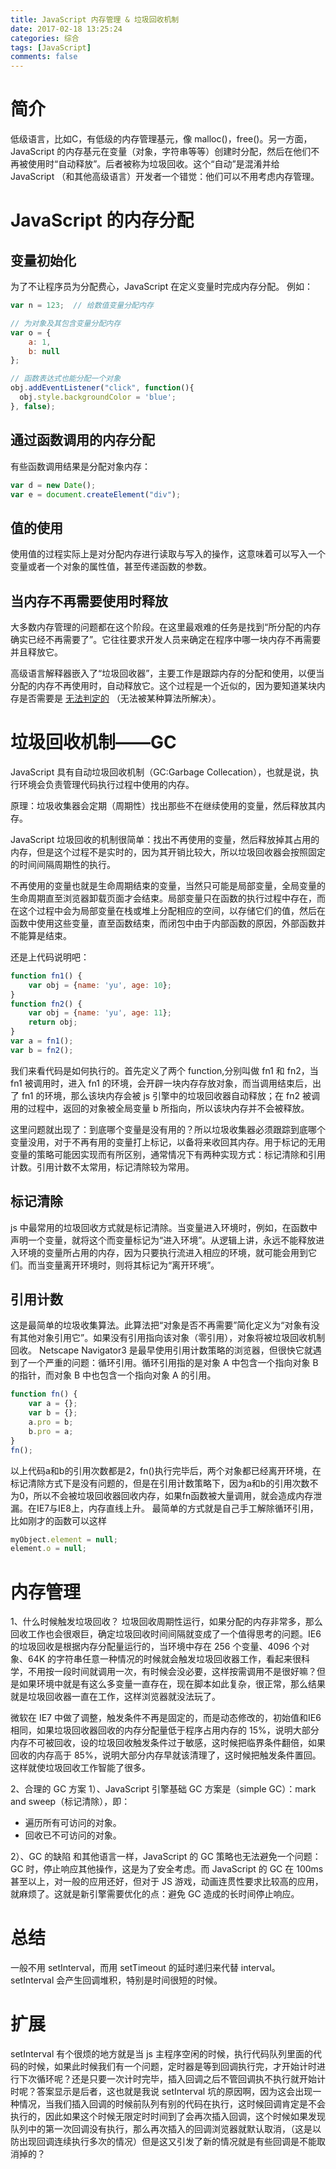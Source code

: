 ```yaml
---
title: JavaScript 内存管理 & 垃圾回收机制
date: 2017-02-18 13:25:24
categories: 综合
tags: [JavaScript]
comments: false
---
```


# 简介
低级语言，比如C，有低级的内存管理基元，像 malloc()，free()。另一方面，JavaScript 的内存基元在变量（对象，字符串等等）创建时分配，然后在他们不再被使用时“自动释放”。后者被称为垃圾回收。这个“自动”是混淆并给 JavaScript （和其他高级语言）开发者一个错觉：他们可以不用考虑内存管理。

<!-- more -->

# JavaScript 的内存分配
## 变量初始化
为了不让程序员为分配费心，JavaScript 在定义变量时完成内存分配。
例如：
``` javascript
var n = 123;  // 给数值变量分配内存

// 为对象及其包含变量分配内存
var o = {
    a: 1,
    b: null
};

// 函数表达式也能分配一个对象
obj.addEventListener("click", function(){
  obj.style.backgroundColor = 'blue';
}, false);
```

## 通过函数调用的内存分配
有些函数调用结果是分配对象内存：
``` javascript
var d = new Date();
var e = document.createElement("div");
```

## 值的使用
使用值的过程实际上是对分配内存进行读取与写入的操作，这意味着可以写入一个变量或者一个对象的属性值，甚至传递函数的参数。

## 当内存不再需要使用时释放
大多数内存管理的问题都在这个阶段。在这里最艰难的任务是找到“所分配的内存确实已经不再需要了”。它往往要求开发人员来确定在程序中哪一块内存不再需要并且释放它。

高级语言解释器嵌入了“垃圾回收器”，主要工作是跟踪内存的分配和使用，以便当分配的内存不再使用时，自动释放它。这个过程是一个近似的，因为要知道某块内存是否需要是 [无法判定的](http://en.wikipedia.org/wiki/Decidability_%28logic%29) （无法被某种算法所解决）。

# 垃圾回收机制——GC
JavaScript 具有自动垃圾回收机制（GC:Garbage Collecation），也就是说，执行环境会负责管理代码执行过程中使用的内存。

原理：垃圾收集器会定期（周期性）找出那些不在继续使用的变量，然后释放其内存。

JavaScript 垃圾回收的机制很简单：找出不再使用的变量，然后释放掉其占用的内存，但是这个过程不是实时的，因为其开销比较大，所以垃圾回收器会按照固定的时间间隔周期性的执行。

不再使用的变量也就是生命周期结束的变量，当然只可能是局部变量，全局变量的生命周期直至浏览器卸载页面才会结束。局部变量只在函数的执行过程中存在，而在这个过程中会为局部变量在栈或堆上分配相应的空间，以存储它们的值，然后在函数中使用这些变量，直至函数结束，而闭包中由于内部函数的原因，外部函数并不能算是结束。

还是上代码说明吧：
``` javascript
function fn1() {
    var obj = {name: 'yu', age: 10};
} 
function fn2() {
    var obj = {name: 'yu', age: 11};
    return obj;
}
var a = fn1();
var b = fn2();
```
我们来看代码是如何执行的。首先定义了两个 function,分别叫做 fn1 和 fn2，当 fn1 被调用时，进入 fn1 的环境，会开辟一块内存存放对象，而当调用结束后，出了 fn1 的环境，那么该块内存会被 js 引擎中的垃圾回收器自动释放；在 fn2 被调用的过程中，返回的对象被全局变量 b 所指向，所以该块内存并不会被释放。

这里问题就出现了：到底哪个变量是没有用的？所以垃圾收集器必须跟踪到底哪个变量没用，对于不再有用的变量打上标记，以备将来收回其内存。用于标记的无用变量的策略可能因实现而有所区别，通常情况下有两种实现方式：标记清除和引用计数。引用计数不太常用，标记清除较为常用。

## 标记清除
js 中最常用的垃圾回收方式就是标记清除。当变量进入环境时，例如，在函数中声明一个变量，就将这个而变量标记为“进入环境”。从逻辑上讲，永远不能释放进入环境的变量所占用的内存，因为只要执行流进入相应的环境，就可能会用到它们。而当变量离开环境时，则将其标记为“离开环境”。

## 引用计数
这是最简单的垃圾收集算法。此算法把“对象是否不再需要”简化定义为“对象有没有其他对象引用它”。如果没有引用指向该对象（零引用），对象将被垃圾回收机制回收。
Netscape Navigator3 是最早使用引用计数策略的浏览器，但很快它就遇到了一个严重的问题：循环引用。循环引用指的是对象 A 中包含一个指向对象 B 的指针，而对象 B 中也包含一个指向对象 A 的引用。
``` javascript
function fn() {
    var a = {};
    var b = {};
    a.pro = b;
    b.pro = a;
} 
fn();
```
以上代码a和b的引用次数都是2，fn()执行完毕后，两个对象都已经离开环境，在标记清除方式下是没有问题的，但是在引用计数策略下，因为a和b的引用次数不为0，所以不会被垃圾回收器回收内存，如果fn函数被大量调用，就会造成内存泄漏。在IE7与IE8上，内存直线上升。
最简单的方式就是自己手工解除循环引用，比如刚才的函数可以这样
``` javascript
myObject.element = null;
element.o = null;
```

# 内存管理
1、什么时候触发垃圾回收？
垃圾回收周期性运行，如果分配的内存非常多，那么回收工作也会很艰巨，确定垃圾回收时间间隔就变成了一个值得思考的问题。IE6 的垃圾回收是根据内存分配量运行的，当环境中存在 256 个变量、4096 个对象、64K 的字符串任意一种情况的时候就会触发垃圾回收器工作，看起来很科学，不用按一段时间就调用一次，有时候会没必要，这样按需调用不是很好嘛？但是如果环境中就是有这么多变量一直存在，现在脚本如此复杂，很正常，那么结果就是垃圾回收器一直在工作，这样浏览器就没法玩了。

微软在 IE7 中做了调整，触发条件不再是固定的，而是动态修改的，初始值和IE6相同，如果垃圾回收器回收的内存分配量低于程序占用内存的 15%，说明大部分内存不可被回收，设的垃圾回收触发条件过于敏感，这时候把临界条件翻倍，如果回收的内存高于 85%，说明大部分内存早就该清理了，这时候把触发条件置回。这样就使垃圾回收工作智能了很多。

2、合理的 GC 方案
1）、JavaScript 引擎基础 GC 方案是（simple GC）：mark and sweep（标记清除），即：
- 遍历所有可访问的对象。
- 回收已不可访问的对象。

2）、GC 的缺陷
和其他语言一样，JavaScript 的 GC 策略也无法避免一个问题：GC 时，停止响应其他操作，这是为了安全考虑。而 JavaScript 的 GC 在 100ms 甚至以上，对一般的应用还好，但对于 JS 游戏，动画连贯性要求比较高的应用，就麻烦了。这就是新引擎需要优化的点：避免 GC 造成的长时间停止响应。

# 总结
一般不用 setInterval，而用 setTimeout 的延时递归来代替 interval。
setInterval 会产生回调堆积，特别是时间很短的时候。

# 扩展

setInterval 有个很烦的地方就是当 js 主程序空闲的时候，执行代码队列里面的代码的时候，如果此时候我们有一个问题，定时器是等到回调执行完，才开始计时进行下次循环呢？还是只要一次计时完毕，插入回调之后不管回调执不执行就开始计时呢？答案显示是后者，这也就是我说 setInterval 坑的原因啊，因为这会出现一种情况，当我们插入回调的时候前队列有别的代码在执行，这时候回调肯定是不会执行的，因此如果这个时候无限定时时间到了会再次插入回调，这个时候如果发现队列中的第一次回调没有执行，那么再次插入的回调浏览器就默认取消，（这是以防出现回调连续执行多次的情况）但是这又引发了新的情况就是有些回调是不能取消掉的？